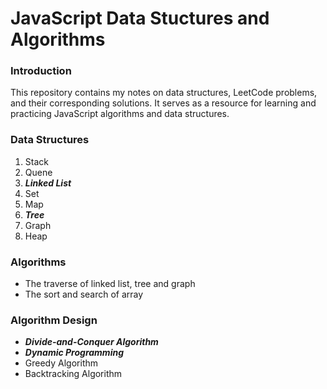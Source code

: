 # JavaScript Data Stuctures and Algorithms

### Introduction
This repository contains my notes on data structures, LeetCode problems, and their corresponding solutions. It serves as a resource for learning and practicing JavaScript algorithms and data structures.

### Data Structures
1. Stack
2. Quene
3. ***Linked List***
4. Set
5. Map
6. ***Tree***
7. Graph
8. Heap

### Algorithms
* The traverse of linked list, tree and graph
* The sort and search of array

### Algorithm Design
* ***Divide-and-Conquer Algorithm***
* ***Dynamic Programming***
* Greedy Algorithm
* Backtracking Algorithm
